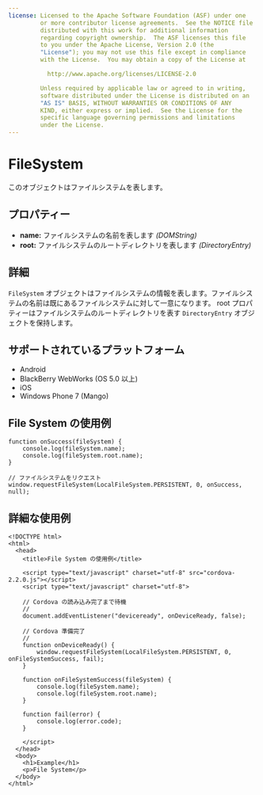 ```yaml
---
license: Licensed to the Apache Software Foundation (ASF) under one
         or more contributor license agreements.  See the NOTICE file
         distributed with this work for additional information
         regarding copyright ownership.  The ASF licenses this file
         to you under the Apache License, Version 2.0 (the
         "License"); you may not use this file except in compliance
         with the License.  You may obtain a copy of the License at

           http://www.apache.org/licenses/LICENSE-2.0

         Unless required by applicable law or agreed to in writing,
         software distributed under the License is distributed on an
         "AS IS" BASIS, WITHOUT WARRANTIES OR CONDITIONS OF ANY
         KIND, either express or implied.  See the License for the
         specific language governing permissions and limitations
         under the License.
---
```


FileSystem
==========

このオブジェクトはファイルシステムを表します。

プロパティー
----------

- __name:__ ファイルシステムの名前を表します _(DOMString)_
- __root:__ ファイルシステムのルートディレクトリを表します _(DirectoryEntry)_

詳細
-------

`FileSystem` オブジェクトはファイルシステムの情報を表します。ファイルシステムの名前は既にあるファイルシステムに対して一意になります。 root プロパティーはファイルシステムのルートディレクトリを表す `DirectoryEntry` オブジェクトを保持します。

サポートされているプラットフォーム
-------------------

- Android
- BlackBerry WebWorks (OS 5.0 以上)
- iOS
- Windows Phone 7 (Mango)

File System の使用例
-------------------------

    function onSuccess(fileSystem) {
        console.log(fileSystem.name);
        console.log(fileSystem.root.name);
    }

    // ファイルシステムをリクエスト
    window.requestFileSystem(LocalFileSystem.PERSISTENT, 0, onSuccess, null);

詳細な使用例
------------

    <!DOCTYPE html>
    <html>
      <head>
        <title>File System の使用例</title>

        <script type="text/javascript" charset="utf-8" src="cordova-2.2.0.js"></script>
        <script type="text/javascript" charset="utf-8">

        // Cordova の読み込み完了まで待機
        //
        document.addEventListener("deviceready", onDeviceReady, false);

        // Cordova 準備完了
        //
        function onDeviceReady() {
            window.requestFileSystem(LocalFileSystem.PERSISTENT, 0, onFileSystemSuccess, fail);
        }

        function onFileSystemSuccess(fileSystem) {
            console.log(fileSystem.name);
            console.log(fileSystem.root.name);
        }

        function fail(error) {
            console.log(error.code);
        }

        </script>
      </head>
      <body>
        <h1>Example</h1>
        <p>File System</p>
      </body>
    </html>

